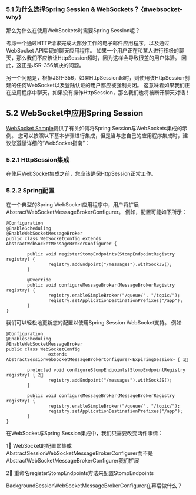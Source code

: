 ### 5.1 为什么选择Spring Session & WebSockets？ {#websocket-why}

那么为什么在使用WebSockets时需要Spring Session呢？

考虑一个通过HTTP请求完成大部分工作的电子邮件应用程序。以及通过WebSocket API实现的聊天应用程序。 如果一个用户正在和某人进行积极的聊天，那么我们不应该让HttpSession超时，因为这样会导致很差的用户体验。 因此，这正是JSR-356解决的问题。

另一个问题是，根据JSR-356，如果HttpSession超时，则使用该HttpSession创建的任何WebSocket以及登陆认证的用户都应被强制关闭。 这意味着如果我们正在应用程序中聊天，如果没有操作HttpSession，那么我们也将被断开聊天对话！

## 5.2 WebSocket中应用Spring Session

[WebSocket Sample](https://docs.spring.io/spring-session/docs/1.3.1.RELEASE/reference/html5/#samples)提供了有关如何将Spring Session与WebSockets集成的示例。 您可以按照以下基本步骤进行集成，但是当与您自己的应用程序集成时，建议您遵循详细的“WebSocket指南”：

### 5.2.1 HttpSession集成

在使用WebSocket集成之前，您应该确保HttpSession正常工作。

### 5.2.2 Spring配置

在一个典型的Spring WebSocket应用程序中，用户将扩展AbstractWebSocketMessageBrokerConfigurer。 例如，配置可能如下所示：

```
@Configuration
@EnableScheduling
@EnableWebSocketMessageBroker
public class WebSocketConfig extends AbstractWebSocketMessageBrokerConfigurer {

        public void registerStompEndpoints(StompEndpointRegistry registry) {
                registry.addEndpoint("/messages").withSockJS();
        }

        @Override
        public void configureMessageBroker(MessageBrokerRegistry registry) {
                registry.enableSimpleBroker("/queue/", "/topic/");
                registry.setApplicationDestinationPrefixes("/app");
        }
}
```

我们可以轻松地更新您的配置以使用Spring Session WebSocket支持。 例如:

```
@Configuration
@EnableScheduling
@EnableWebSocketMessageBroker
public class WebSocketConfig
                extends AbstractSessionWebSocketMessageBrokerConfigurer<ExpiringSession> { 1⃣️

        protected void configureStompEndpoints(StompEndpointRegistry registry) { 2⃣️
                registry.addEndpoint("/messages").withSockJS();
        }

        public void configureMessageBroker(MessageBrokerRegistry registry) {
                registry.enableSimpleBroker("/queue/", "/topic/");
                registry.setApplicationDestinationPrefixes("/app");
        }
}
```

在WebSocket与Spring Session集成中，我们只需要改变两件事情：

1⃣️ WebSocket的配置累集成AbstractSessionWebSocketMessageBrokerConfigurer而不是AbstractWebSocketMessageBrokerConfigurer我们扩展

2⃣️ 重命名registerStompEndpoints方法来配置StompEndpoints

BackgroundSessionWebSocketMessageBrokerConfigurer在幕后做什么？


